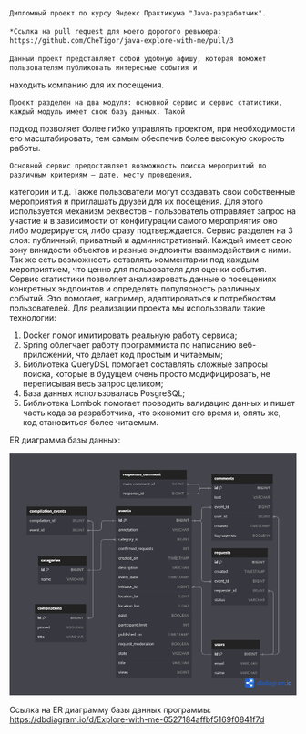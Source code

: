    Дипломный проект по курсу Яндекс Практикума "Java-разработчик". 

    *Ссылка на pull request для моего дорогого ревьюера: https://github.com/CheTigor/java-explore-with-me/pull/3

    Данный проект представляет собой удобную афишу, которая поможет пользователям публиковать интересные события и
находить компанию для их посещения.

    Проект разделен на два модуля: основной сервис и сервис статистики, каждый модуль имеет свою базу данных. Такой
подход позволяет более гибко управлять проектом, при необходимости его масштабировать, тем самым обеспечив более высокую
скорость работы.

    Основной сервис предоставляет возможность поиска мероприятий по различным критериям – дате, месту проведения, 
категории и т.д. Также пользователи могут создавать свои собственные мероприятия и приглашать друзей для их посещения.
Для этого используется механизм реквестов - пользователь отправляет запрос на участие и в зависимости от конфигурации
самого мероприятия оно либо модерируется, либо сразу подтверждается. Сервис разделен на 3 слоя: публичный, приватный и 
административный. Каждый имеет свою зону винидости объектов и разные эндпоинты взаимодействия с ними. Так же есть 
возможность оставлять комментарии под каждым мероприятием, что ценно для пользователя для оценки события.
    Сервис статистики позволяет анализировать данные о посещениях конкретных эндпоинтов и определять популярность 
различных событий. Это помогает, например, адаптироваться к потребностям пользователей.
    Для реализации проекта мы использовали такие технологии:
1) Docker помог имитировать реальную работу сервиса;
2) Spring облегчает работу программиста по написанию веб-приложений, что делает код простым и читаемым;
3) Библиотека QueryDSL помогает составлять сложные запросы поиска, которые в будущем очень просто модифицировать, не
переписывая весь запрос целиком;
4) База данных использовалась PosgreSQL;
5) Библиотека Lombok помогает проводить валидацию данных и пишет часть кода за разработчика, что экономит его время и,
опять же, код становиться более читаемым.

ER диаграмма базы данных:

![plot](./ER-diagramm.png)

Ссылка на ER диаграмму базы данных программы: https://dbdiagram.io/d/Explore-with-me-6527184affbf5169f0841f7d

